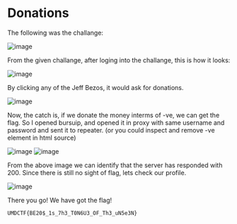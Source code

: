 # Donations
The following was the challange:

![image](https://github.com/Rochit02/write-up/assets/150697578/3f1a6d2b-c761-4af5-ab27-f2cf46e14240) 

From the given challange, after loging into the challange, this is how it looks:

![image](https://github.com/Rochit02/write-up/assets/150697578/1ac93e9f-2b84-4eec-8f52-4cf86f140d07)

By clicking any of the Jeff Bezos, it would ask for donations.

![image](https://github.com/Rochit02/write-up/assets/150697578/133d5d90-775a-470c-bea4-0197bcbaf5f0)

Now, the catch is, if we donate the money interms of -ve, we can get the flag.
So I opened bursuip, and opened it in proxy with same username and password and sent it to repeater. (or you could inspect and remove -ve element in html source)

![image](https://github.com/Rochit02/write-up/assets/150697578/ff1c75d0-ebd3-4631-921c-cbd7f838e589)
![image](https://github.com/Rochit02/write-up/assets/150697578/7945fb8c-4414-400f-88b3-63b596d11689)

From the above image we can identify that the server has responded with 200.
Since there is still no sight of flag, lets check our profile.

![image](https://github.com/Rochit02/write-up/assets/150697578/3ff2ae52-45ab-43fa-bded-b0907e041e29)

There you go! We have got the flag!

```UMDCTF{BE20$_1s_7h3_T0N6U3_OF_Th3_uN5e3N}```
